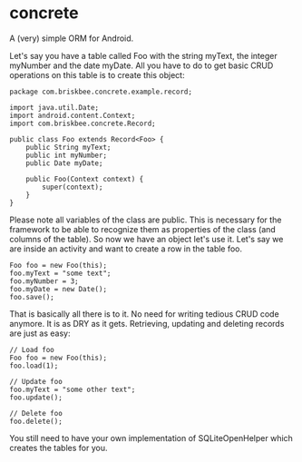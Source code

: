 concrete
========

A (very) simple ORM for Android.

Let's say you have a table called Foo with the string myText, the integer myNumber and the date myDate. All you have to do to get basic CRUD operations on this table is to create this object:

    package com.briskbee.concrete.example.record;

    import java.util.Date;
    import android.content.Context;
    import com.briskbee.concrete.Record;

    public class Foo extends Record<Foo> {
        public String myText;
        public int myNumber;
        public Date myDate;

        public Foo(Context context) {
            super(context);
        }
    }

Please note all variables of the class are public. This is necessary for the framework to be able to recognize them as properties of the class (and columns of the table). So now we have an object let's use it. Let's say we are inside an activity and want to create a row in the table foo.

    Foo foo = new Foo(this);
    foo.myText = "some text";
    foo.myNumber = 3;
    foo.myDate = new Date();
    foo.save();

That is basically all there is to it. No need for writing tedious CRUD code anymore. It is as DRY as it gets. Retrieving, updating and deleting records are just as easy:

    // Load foo
    Foo foo = new Foo(this);
    foo.load(1);

    // Update foo
    foo.myText = "some other text";
    foo.update();

    // Delete foo
    foo.delete();

You still need to have your own implementation of SQLiteOpenHelper which creates the tables for you.
